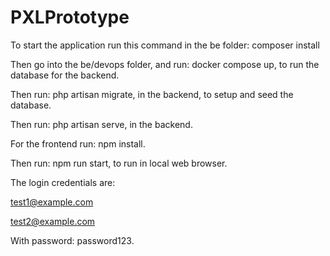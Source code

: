 # PXLPrototype

To start the application run this command in the be folder: composer install

Then go into the be/devops folder, and run: docker compose up, to run the database for the backend.

Then run: php artisan migrate, in the backend, to setup and seed the database.

Then run: php artisan serve, in the backend.

For the frontend run: npm install.

Then run: npm run start, to run in local web browser.

The login credentials are:

test1@example.com

test2@example.com

With password: password123.
